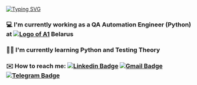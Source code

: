 <!-- ### Hi there 👋 -->

<!--
**KirillKovalkin/KirillKovalkin** is a ✨ _special_ ✨ repository because its `README.md` (this file) appears on your GitHub profile.

Here are some ideas to get you started:

- 🔭 I’m currently working on ...
- 🌱 I’m currently learning ...
- 👯 I’m looking to collaborate on ...
- 🤔 I’m looking for help with ...
- 💬 Ask me about ...
- 📫 How to reach me: ...
- 😄 Pronouns: ...
- ⚡ Fun fact: ...
-->


[![Typing SVG](https://readme-typing-svg.demolab.com?font=Fira+Code&size=25&pause=1000&random=false&width=800&lines=Hello%2C+my+name+is+Kirill+and+welcome+to+my+Github)](https://git.io/typing-svg)

### 💻 I'm currently working as a QA Automation Engineer (Python) at [![Logo of A1](https://upload.wikimedia.org/wikipedia/commons/thumb/b/b2/Logo_of_A1.svg/32px-Logo_of_A1.svg.png)](https://a1.by/en/) Belarus

### 👨‍🎓 I'm currently learning Python and Testing Theory

### ✉️ How to reach me: [![Linkedin Badge](https://img.shields.io/badge/-LinkedIn-blue?style=flat-square&logo=Linkedin&logoColor=white&logoWidth=15)](https://www.linkedin.com/in/kirill-kovalkin-07329982/) [![Gmail Badge](https://img.shields.io/badge/-Gmail-d14836?style=flat-square&logo=Gmail&logoColor=white&logoWidth=15)](mailto:kiryll.kovalkin@gmail.com) [![Telegram Badge](https://img.shields.io/badge/-Telegram-2AABEE?style=flat-square&logo=telegram&logoColor=FFFFFF&logoWidth=15)](https://t.me/alohaguys)
